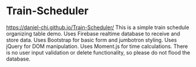# Train-Scheduler
https://daniel-chi.github.io/Train-Scheduler/
This is a simple train schedule organizing table demo.
Uses Firebase realtime database to receive and store data.
Uses Bootstrap for basic form and jumbotron styling.
Uses jQuery for DOM manipulation.
Uses Moment.js for time calculations.
There is no user input validation or delete functionality, so please do not flood the database.